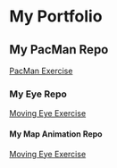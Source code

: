 # My Portfolio
## My PacMan Repo
<a href="https://github.com/ReginaGashi/PacMan"> PacMan Exercise </a>

### My Eye Repo
<a href="https://github.com/ReginaGashi/Eyes"> Moving Eye Exercise </a>

#### My Map Animation Repo
<a href="https://github.com/ReginaGashi/Maps"> Moving Eye Exercise </a>
